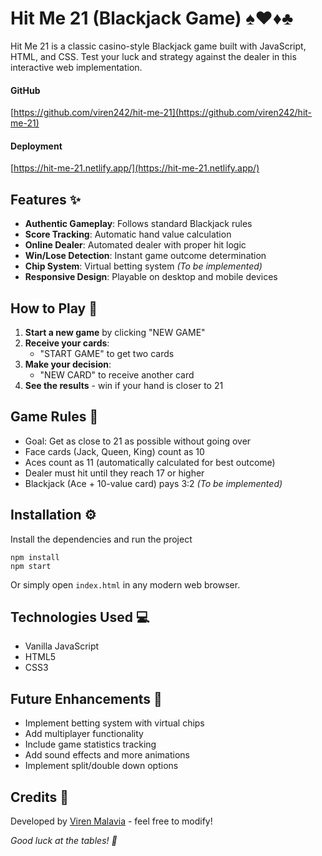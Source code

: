 # Hit Me 21 (Blackjack Game) ♠️♥️♦️♣️

Hit Me 21 is a classic casino-style Blackjack game built with JavaScript, HTML, and CSS. Test your luck and strategy against the dealer in this interactive web implementation.

#### GitHub

[https://github.com/viren242/hit-me-21](https://github.com/viren242/hit-me-21)

#### Deployment

[https://hit-me-21.netlify.app/](https://hit-me-21.netlify.app/)

## Features ✨

- **Authentic Gameplay**: Follows standard Blackjack rules
- **Score Tracking**: Automatic hand value calculation
- **Online Dealer**: Automated dealer with proper hit logic
- **Win/Lose Detection**: Instant game outcome determination
- **Chip System**: Virtual betting system _(To be implemented)_
- **Responsive Design**: Playable on desktop and mobile devices

## How to Play 🚀

1. **Start a new game** by clicking "NEW GAME"
2. **Receive your cards**:
   - "START GAME" to get two cards
3. **Make your decision**:
   - "NEW CARD" to receive another card
4. **See the results** - win if your hand is closer to 21

## Game Rules 📜

- Goal: Get as close to 21 as possible without going over
- Face cards (Jack, Queen, King) count as 10
- Aces count as 11 (automatically calculated for best outcome)
- Dealer must hit until they reach 17 or higher
- Blackjack (Ace + 10-value card) pays 3:2 _(To be implemented)_

## Installation ⚙️

Install the dependencies and run the project

```
npm install
npm start
```

Or simply open `index.html` in any modern web browser.

## Technologies Used 💻

- Vanilla JavaScript
- HTML5
- CSS3

## Future Enhancements 🔮

- Implement betting system with virtual chips
- Add multiplayer functionality
- Include game statistics tracking
- Add sound effects and more animations
- Implement split/double down options

## Credits 🙏

Developed by [Viren Malavia](https://github.com/viren242) - feel free to modify!

_Good luck at the tables! 🎲_

